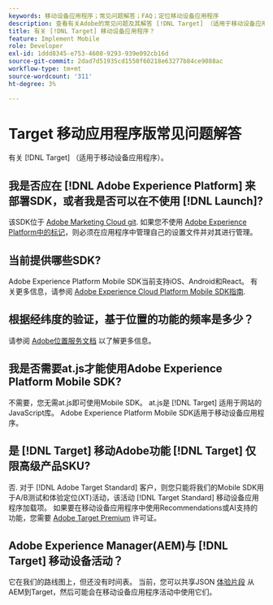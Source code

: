 ```yaml
---
keywords: 移动设备应用程序；常见问题解答；FAQ；定位移动设备应用程序
description: 查看有关Adobe的常见问题及其解答 [!DNL Target] （适用于移动设备应用程序）。
title: 有关 [!DNL Target] 移动设备应用程序？
feature: Implement Mobile
role: Developer
exl-id: 1ddd8345-e753-4608-9293-939e092cb16d
source-git-commit: 2dad7d51935cd1550f60218e63277b84ce9088ac
workflow-type: tm+mt
source-wordcount: '311'
ht-degree: 3%

---
```


# Target 移动应用程序版常见问题解答

有关 [!DNL Target] （适用于移动设备应用程序）。

## 我是否应在 [!DNL Adobe Experience Platform] 来部署SDK，或者我是否可以在不使用 [!DNL Launch]?

该SDK位于 [Adobe Marketing Cloud git](https://github.com/Adobe-Marketing-Cloud/acp-sdks/). 如果您不使用 [Adobe Experience Platform中的标记](https://experienceleague.adobe.com/docs/experience-platform/tags/home.html)，则必须在应用程序中管理自己的设置文件并对其进行管理。

## 当前提供哪些SDK?

Adobe Experience Platform Mobile SDK当前支持iOS、Android和React。 有关更多信息，请参阅 [Adobe Experience Cloud Platform Mobile SDK指南](https://aep-sdks.gitbook.io/docs/).

## 根据经纬度的验证，基于位置的功能的频率是多少？

请参阅 [Adobe位置服务文档](https://experienceleague.adobe.com/docs/places/using/home.html) 以了解更多信息。

## 我是否需要at.js才能使用Adobe Experience Platform Mobile SDK?

不需要，您无需at.js即可使用Mobile SDK。 at.js是 [!DNL Target] 适用于网站的JavaScript库。 Adobe Experience Platform Mobile SDK适用于移动设备应用程序。

## 是 [!DNL Target] 移动Adobe功能 [!DNL Target] 仅限高级产品SKU?

否. 对于 [!DNL Adobe Target Standard] 客户，则您只能将我们的Mobile SDK用于A/B测试和体验定位(XT)活动，该活动 [!DNL Target Standard] 移动设备应用程序加载项。 如果要在移动设备应用程序中使用Recommendations或AI支持的功能，您需要 [Adobe Target Premium](/help/main/c-intro/intro.md#premium) 许可证。

## Adobe Experience Manager(AEM)与 [!DNL Target] 移动设备活动？

它在我们的路线图上，但还没有时间表。 当前，您可以共享JSON [体验片段](/help/main/c-experiences/c-manage-content/aem-experience-fragments.md) 从AEM到Target，然后可能会在移动设备应用程序活动中使用它们。
